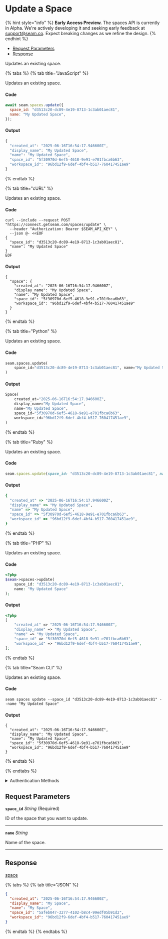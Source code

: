 # Update a Space
{% hint style="info" %}
**Early Access Preview.** The spaces API is currently in Alpha. We're actively developing it and seeking early feedback at [support@seam.co](mailto:support@seam.co). Expect breaking changes as we refine the design.
{% endhint %}

- [Request Parameters](#request-parameters)
- [Response](#response)

Updates an existing space.


{% tabs %}
{% tab title="JavaScript" %}

Updates an existing space.

#### Code

```javascript
await seam.spaces.update({
  space_id: "d3513c20-dc89-4e19-8713-1c3ab01aec81",
  name: "My Updated Space",
});
```

#### Output

```javascript
{
  "created_at": "2025-06-16T16:54:17.946600Z",
  "display_name": "My Updated Space",
  "name": "My Updated Space",
  "space_id": "5f30970d-6ef5-4618-9e91-e701fbca6b63",
  "workspace_id": "96bd12f9-6def-4bf4-b517-760417451ae9"
}
```
{% endtab %}

{% tab title="cURL" %}

Updates an existing space.

#### Code

```curl
curl --include --request POST "https://connect.getseam.com/spaces/update" \
  --header "Authorization: Bearer $SEAM_API_KEY" \
  --json @- <<EOF
{
  "space_id": "d3513c20-dc89-4e19-8713-1c3ab01aec81",
  "name": "My Updated Space"
}
EOF
```

#### Output

```curl
{
  "space": {
    "created_at": "2025-06-16T16:54:17.946600Z",
    "display_name": "My Updated Space",
    "name": "My Updated Space",
    "space_id": "5f30970d-6ef5-4618-9e91-e701fbca6b63",
    "workspace_id": "96bd12f9-6def-4bf4-b517-760417451ae9"
  }
}
```
{% endtab %}

{% tab title="Python" %}

Updates an existing space.

#### Code

```python
seam.spaces.update(
    space_id="d3513c20-dc89-4e19-8713-1c3ab01aec81", name="My Updated Space"
)
```

#### Output

```python
Space(
    created_at="2025-06-16T16:54:17.946600Z",
    display_name="My Updated Space",
    name="My Updated Space",
    space_id="5f30970d-6ef5-4618-9e91-e701fbca6b63",
    workspace_id="96bd12f9-6def-4bf4-b517-760417451ae9",
)
```
{% endtab %}

{% tab title="Ruby" %}

Updates an existing space.

#### Code

```ruby
seam.spaces.update(space_id: "d3513c20-dc89-4e19-8713-1c3ab01aec81", name: "My Updated Space")
```

#### Output

```ruby
{
  "created_at" => "2025-06-16T16:54:17.946600Z",
  "display_name" => "My Updated Space",
  "name" => "My Updated Space",
  "space_id" => "5f30970d-6ef5-4618-9e91-e701fbca6b63",
  "workspace_id" => "96bd12f9-6def-4bf4-b517-760417451ae9",
}
```
{% endtab %}

{% tab title="PHP" %}

Updates an existing space.

#### Code

```php
<?php
$seam->spaces->update(
    space_id: "d3513c20-dc89-4e19-8713-1c3ab01aec81",
    name: "My Updated Space"
);
```

#### Output

```php
<?php
[
    "created_at" => "2025-06-16T16:54:17.946600Z",
    "display_name" => "My Updated Space",
    "name" => "My Updated Space",
    "space_id" => "5f30970d-6ef5-4618-9e91-e701fbca6b63",
    "workspace_id" => "96bd12f9-6def-4bf4-b517-760417451ae9",
];
```
{% endtab %}

{% tab title="Seam CLI" %}

Updates an existing space.

#### Code

```seam_cli
seam spaces update --space_id "d3513c20-dc89-4e19-8713-1c3ab01aec81" --name "My Updated Space"
```

#### Output

```seam_cli
{
  "created_at": "2025-06-16T16:54:17.946600Z",
  "display_name": "My Updated Space",
  "name": "My Updated Space",
  "space_id": "5f30970d-6ef5-4618-9e91-e701fbca6b63",
  "workspace_id": "96bd12f9-6def-4bf4-b517-760417451ae9"
}
```
{% endtab %}

{% endtabs %}


<details>

<summary>Authentication Methods</summary>

- API key
- Personal access token
  <br>Must also include the `seam-workspace` header in the request.

To learn more, see [Authentication](https://docs.seam.co/latest/api/authentication).
</details>

## Request Parameters

**`space_id`** *String* (Required)

ID of the space that you want to update.

---

**`name`** *String*

Name of the space.

---


## Response

[space](./)


{% tabs %}
{% tab title="JSON" %}



```json
{
  "created_at": "2025-06-16T16:54:17.946600Z",
  "display_name": "My Space",
  "name": "My Space",
  "space_id": "5afeb047-3277-4102-b8c4-99edf05b91d2",
  "workspace_id": "96bd12f9-6def-4bf4-b517-760417451ae9"
}
```
{% endtab %}
{% endtabs %}
